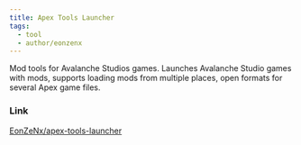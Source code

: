 ```yaml
---
title: Apex Tools Launcher
tags:
  - tool
  - author/eonzenx
---
```

Mod tools for Avalanche Studios games. Launches Avalanche Studio games with mods, supports loading mods from multiple places, open formats for several Apex game files.

### Link
[EonZeNx/apex-tools-launcher](https://github.com/EonZeNx/apex-tools-launcher)